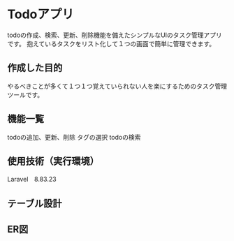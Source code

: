# Todoアプリ
todoの作成、検索、更新、削除機能を備えたシンプルなUIのタスク管理アプリです。
抱えているタスクをリスト化して１つの画面で簡単に管理できます。


## 作成した目的
やるべきことが多くて１つ１つ覚えていられない人を楽にするためのタスク管理ツールです。

## 機能一覧
todoの追加、更新、削除
タグの選択
todoの検索

## 使用技術（実行環境）
Laravel　8.83.23

## テーブル設計



## ER図
